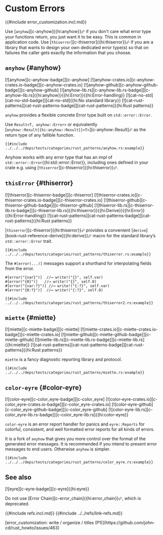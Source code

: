 # Custom Errors

{{#include error_customization.incl.md}}

Use [`anyhow`][c-anyhow]{{hi:anyhow}}⮳ if you don't care what error type your functions return, you just want it to be easy. This is common in application code. Use [`thiserror`][c-thiserror]{{hi:thiserror}}⮳ if you are a library that wants to design your own dedicated error type(s) so that on failures the caller gets exactly the information that you choose.

## `anyhow` {#anyhow}

[![anyhow][c-anyhow-badge]][c-anyhow] [![anyhow-crates.io][c-anyhow-crates.io-badge]][c-anyhow-crates.io] [![anyhow-github][c-anyhow-github-badge]][c-anyhow-github] [![anyhow-lib.rs][c-anyhow-lib.rs-badge]][c-anyhow-lib.rs]{{hi:anyhow}}{{hi:Error}}{{hi:Error-handling}} [![cat-no-std][cat-no-std-badge]][cat-no-std]{{hi:No standard library}} [![cat-rust-patterns][cat-rust-patterns-badge]][cat-rust-patterns]{{hi:Rust patterns}}

`anyhow` provides a flexible concrete Error type built on `std::error::Error`.

Use `Result<T, anyhow::Error>` or equivalently [`anyhow::Result{{hi:anyhow::Result}}<T>`][c-anyhow::Result]⮳ as the return type of any fallible function.

```rust,editable
{{#include ../../../deps/tests/categories/rust_patterns/anyhow.rs:example}}
```

Anyhow works with any error type that has an impl of `std::error::Error`{{hi:std::error::Error}}, including ones defined in your crate e.g. using [`thiserror`][c-thiserror]{{hi:thiserror}}⮳.

## `thisError` {#thiserror}

[![thiserror][c-thiserror-badge]][c-thiserror] [![thiserror-crates.io][c-thiserror-crates.io-badge]][c-thiserror-crates.io] [![thiserror-github][c-thiserror-github-badge]][c-thiserror-github] [![thiserror-lib.rs][c-thiserror-lib.rs-badge]][c-thiserror-lib.rs]{{hi:thiserror}}{{hi:Derive}}{{hi:Error}}{{hi:Error-handling}} [![cat-rust-patterns][cat-rust-patterns-badge]][cat-rust-patterns]{{hi:Rust patterns}}

[`thiserror`][c-thiserror]{{hi:thiserror}}⮳ provides a convenient [`derive`][book-rust-reference-derive]{{hi:derive}}⮳ macro for the standard library’s `std::error::Error` trait.

```rust,editable
{{#include ../../../deps/tests/categories/rust_patterns/thiserror.rs:example}}
```

The `#[error(...)]` messages support a shorthand for interpolating fields from the error.

```rust,editable,compile_fail,noplayground
#[error("{var}")]  //⟶ write!("{}", self.var)
#[error("{0}")]   //⟶ write!("{}", self.0)
#[error("{var:?}")] //⟶ write!("{:?}", self.var)
#[error("{0:?}")]  //⟶ write!("{:?}", self.0)
```

```rust,editable
{{#include ../../../deps/tests/categories/rust_patterns/thiserror2.rs:example}}
```

## `miette` {#miette}

[![miette][c-miette-badge]][c-miette] [![miette-crates.io][c-miette-crates.io-badge]][c-miette-crates.io] [![miette-github][c-miette-github-badge]][c-miette-github] [![miette-lib.rs][c-miette-lib.rs-badge]][c-miette-lib.rs]{{hi:miette}} [![cat-rust-patterns][cat-rust-patterns-badge]][cat-rust-patterns]{{hi:Rust patterns}}

`miette` is a fancy diagnostic reporting library and protocol.

```rust,editable
{{#include ../../../deps/tests/categories/rust_patterns/miette.rs:example}}
```

## `color-eyre` {#color-eyre}

[![color-eyre][c-color_eyre-badge]][c-color_eyre] [![color-eyre-crates.io][c-color_eyre-crates.io-badge]][c-color_eyre-crates.io] [![color-eyre-github][c-color_eyre-github-badge]][c-color_eyre-github] [![color-eyre-lib.rs][c-color_eyre-lib.rs-badge]][c-color_eyre-lib.rs]{{hi:color-eyre}}

`color-eyre` is an error report handler for panics and `eyre::Reports` for colorful, consistent, and well formatted error reports for all kinds of errors.

It is a fork of `anyhow` that gives you more control over the format of the generated error messages. It is recommended if you intend to present error messages to end users. Otherwise `anyhow` is simpler.

```rust,editable
{{#include ../../../deps/tests/categories/rust_patterns/color_eyre.rs:example}}
```

## See also

[![eyre][c-eyre-badge]][c-eyre]{{hi:eyre}}

Do not use [Error Chain][c-error_chain]{{hi:error_chain}}⮳, which is deprecated.

{{#include refs.incl.md}}
{{#include ../../refs/link-refs.md}}

<div class="hidden">
[error_customization: write / organize / titles (P1)](https://github.com/john-cd/rust_howto/issues/463)

</div>

